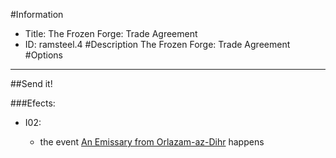 #Information
 - Title: The Frozen Forge: Trade Agreement
 - ID: ramsteel.4
#Description
The Frozen Forge: Trade Agreement
#Options

___
##Send it!

###Efects:<ul><li>I02:</li><ul><li>the event [An Emissary from Orlazam-az-Dihr](../events/an_emissary_from_orlazam_az_dihr.md) happens</li></ul></ul>

